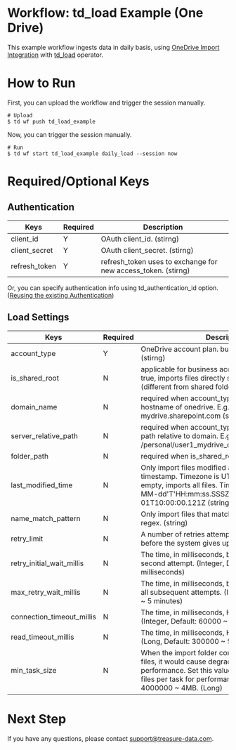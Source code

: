 # Workflow: td_load Example (One Drive)

This example workflow ingests data in daily basis, using [OneDrive Import Integration](https://docs.treasuredata.com/display/public/INT/OneDrive+Import+Integration) with [td_load](https://docs.digdag.io/operators.html#td-load-treasure-data-bulk-loading) operator.

# How to Run

First, you can upload the workflow and trigger the session manually.

    # Upload
    $ td wf push td_load_example

Now, you can trigger the session manually.

    # Run
    $ td wf start td_load_example daily_load --session now
    
# Required/Optional Keys
## Authentication
| Keys     | Required | Description |
| -------- | ----------- | ----------- |
| client_id| Y | OAuth client_id. (stirng)|
| client_secret | Y | OAuth client_secret. (stirng)|
| refresh_token | Y | refresh_token uses to exchange for new access_token. (stirng)|

Or, you can specify authentication info using td_authentication_id option.([Reusing the existing Authentication](https://docs.treasuredata.com/display/public/INT/Amazon+S3+Import+Integration+v2#AmazonS3ImportIntegrationv2-reuseAuthenticationReusingtheexistingAuthentication))

## Load Settings
| Keys | Required | Description |
| -------- | ----------- | ----------- |
| account_type | Y | OneDrive account plan. business or personal. (stirng) |
| is_shared_root | N | applicable for business accout_type only. When true,  imports files directly shared with you (different from shared folders) (boolean) | 
| domain_name | N | required when account_type = business. The hostname of onedrive. E.g. mydrive.sharepoint.com (string)|
| server_relative_path | N | required when account_type = business. The URL path relative to domain. E.g /personal/user1_mydrive_onmicrosoft_com(string). |
| folder_path | N | required when is_shared_root = false. (string) |
| last_modified_time | N | Only import files modified after the specified timestamp. Timezone is UTC. If this parameter is empty, imports all files. Timestamp format: yyyy-MM-dd'T'HH:mm:ss.SSSZ E.g. 2019-05-01T10:00:00.121Z (string) |
| name_match_pattern | N | Only import files that match the provided filename regex. (string) |
| retry_limit | N | A number of retries attempt when an error occurs before the system gives up. (Integer default = 7) |
| retry_initial_wait_millis | N | The time, in milliseconds, between the first and second attempt. (Integer, Default: 500 milliseconds) |
| max_retry_wait_millis | N | The time, in milliseconds, between the second and all subsequent attempts. (Integer, Default: 300000 ~ 5 minutes) | 
| connection_timeout_millis | N | The time, in milliseconds, HTTP connect timeout. (Integer, Default: 60000 ~ 1 minute) |
| read_timeout_millis | N | The time, in milliseconds, HTTP read timeout. (Long, Default: 300000 ~ 5 minutes).|
| min_task_size | N | When the import folder contains too many small files, it would cause degradation in import performance. Set this value to combine multiple files per task for performance gaining. E.g. 4000000 ~ 4MB. (Long) |

# Next Step

If you have any questions, please contact support@treasure-data.com.
